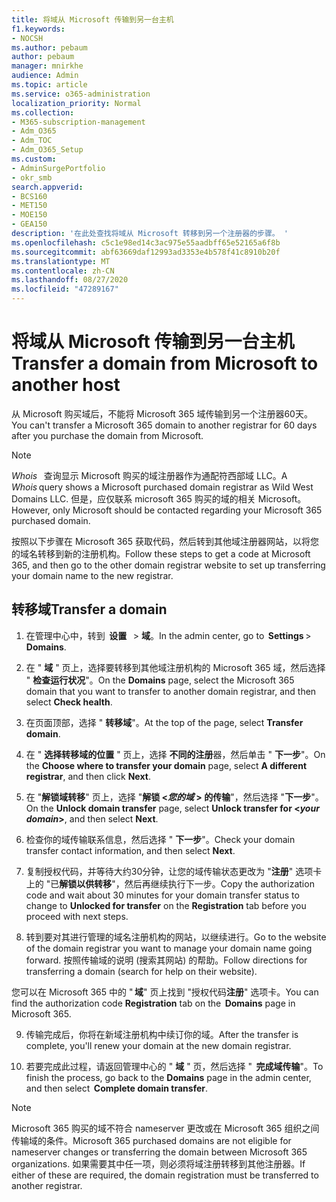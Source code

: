```yaml
---
title: 将域从 Microsoft 传输到另一台主机
f1.keywords:
- NOCSH
ms.author: pebaum
author: pebaum
manager: mnirkhe
audience: Admin
ms.topic: article
ms.service: o365-administration
localization_priority: Normal
ms.collection:
- M365-subscription-management
- Adm_O365
- Adm_TOC
- Adm_O365_Setup
ms.custom:
- AdminSurgePortfolio
- okr_smb
search.appverid:
- BCS160
- MET150
- MOE150
- GEA150
description: '在此处查找将域从 Microsoft 转移到另一个注册器的步骤。 '
ms.openlocfilehash: c5c1e98ed14c3ac975e55aadbff65e52165a6f8b
ms.sourcegitcommit: abf63669daf12993ad3353e4b578f41c8910b20f
ms.translationtype: MT
ms.contentlocale: zh-CN
ms.lasthandoff: 08/27/2020
ms.locfileid: "47289167"
---
```

# <a name="transfer-a-domain-from-microsoft-to-another-host"></a><span data-ttu-id="fb7ae-103">将域从 Microsoft 传输到另一台主机</span><span class="sxs-lookup"><span data-stu-id="fb7ae-103">Transfer a domain from Microsoft to another host</span></span>

<span data-ttu-id="fb7ae-104">从 Microsoft 购买域后，不能将 Microsoft 365 域传输到另一个注册器60天。</span><span class="sxs-lookup"><span data-stu-id="fb7ae-104">You can't transfer a Microsoft 365 domain to another registrar for 60 days after you purchase the domain from Microsoft.</span></span>

> [!NOTE]
> <span data-ttu-id="fb7ae-105">_Whois_   查询显示 Microsoft 购买的域注册器作为通配符西部域 LLC。</span><span class="sxs-lookup"><span data-stu-id="fb7ae-105">A _Whois_ query shows a Microsoft purchased domain registrar as Wild West Domains LLC.</span></span> <span data-ttu-id="fb7ae-106">但是，应仅联系 microsoft 365 购买的域的相关 Microsoft。</span><span class="sxs-lookup"><span data-stu-id="fb7ae-106">However, only Microsoft should be contacted regarding your Microsoft 365 purchased domain.</span></span>

<span data-ttu-id="fb7ae-107">按照以下步骤在 Microsoft 365 获取代码，然后转到其他域注册器网站，以将您的域名转移到新的注册机构。</span><span class="sxs-lookup"><span data-stu-id="fb7ae-107">Follow these steps to get a code at Microsoft 365, and then go to the other domain registrar website to set up transferring your domain name to the new registrar.</span></span>

## <a name="transfer-a-domain"></a><span data-ttu-id="fb7ae-108">转移域</span><span class="sxs-lookup"><span data-stu-id="fb7ae-108">Transfer a domain</span></span>

1. <span data-ttu-id="fb7ae-109">在管理中心中，转到  **设置**   >  **域**。</span><span class="sxs-lookup"><span data-stu-id="fb7ae-109">In the admin center, go to  **Settings** > **Domains**.</span></span>

2. <span data-ttu-id="fb7ae-110">在 " **域** " 页上，选择要转移到其他域注册机构的 Microsoft 365 域，然后选择 " **检查运行状况**"。</span><span class="sxs-lookup"><span data-stu-id="fb7ae-110">On the **Domains** page, select the Microsoft 365 domain that you want to transfer to another domain registrar, and then select **Check health**.</span></span>

3. <span data-ttu-id="fb7ae-111">在页面顶部，选择 " **转移域**"。</span><span class="sxs-lookup"><span data-stu-id="fb7ae-111">At the top of the page, select **Transfer domain**.</span></span>

4. <span data-ttu-id="fb7ae-112">在 " **选择转移域的位置** " 页上，选择 **不同的注册**器，然后单击 " **下一步**"。</span><span class="sxs-lookup"><span data-stu-id="fb7ae-112">On the **Choose where to transfer your domain** page, select **A different registrar**, and then click **Next**.</span></span>

5. <span data-ttu-id="fb7ae-113">在 "**解锁域转移**" 页上，选择 "**解锁 <_您的域_ > 的传输**"，然后选择 "**下一步**"。</span><span class="sxs-lookup"><span data-stu-id="fb7ae-113">On the **Unlock domain transfer** page, select **Unlock transfer for <_your domain_>**, and then select **Next**.</span></span>

6. <span data-ttu-id="fb7ae-114">检查你的域传输联系信息，然后选择 " **下一步**"。</span><span class="sxs-lookup"><span data-stu-id="fb7ae-114">Check your domain transfer contact information, and then select **Next**.</span></span>

7. <span data-ttu-id="fb7ae-115">复制授权代码，并等待大约30分钟，让您的域传输状态更改为 "**注册**" 选项卡上的 "已**解锁以供转移**"，然后再继续执行下一步。</span><span class="sxs-lookup"><span data-stu-id="fb7ae-115">Copy the authorization code and wait about 30 minutes for your domain transfer status to change to **Unlocked for transfer** on the **Registration** tab before you proceed with next steps.</span></span>

8. <span data-ttu-id="fb7ae-116">转到要对其进行管理的域名注册机构的网站，以继续进行。</span><span class="sxs-lookup"><span data-stu-id="fb7ae-116">Go to the website of the domain registrar you want to manage your domain name going forward.</span></span> <span data-ttu-id="fb7ae-117">按照传输域的说明 (搜索其网站) 的帮助。</span><span class="sxs-lookup"><span data-stu-id="fb7ae-117">Follow directions for transferring a domain (search for help on their website).</span></span>

<span data-ttu-id="fb7ae-118">您可以在 Microsoft 365 中的 " **域**" 页上找到 "授权代码**注册**" 选项卡。</span><span class="sxs-lookup"><span data-stu-id="fb7ae-118">You can find the authorization code **Registration** tab on the  **Domains** page in Microsoft 365.</span></span>

9. <span data-ttu-id="fb7ae-119">传输完成后，你将在新域注册机构中续订你的域。</span><span class="sxs-lookup"><span data-stu-id="fb7ae-119">After the transfer is complete, you'll renew your domain at the new domain registrar.</span></span>

10. <span data-ttu-id="fb7ae-120">若要完成此过程，请返回管理中心的 " **域** " 页，然后选择 "  **完成域传输**"。</span><span class="sxs-lookup"><span data-stu-id="fb7ae-120">To finish the process, go back to the **Domains** page in the admin center, and then select  **Complete domain transfer**.</span></span>

> [!NOTE]
> <span data-ttu-id="fb7ae-121">Microsoft 365 购买的域不符合 nameserver 更改或在 Microsoft 365 组织之间传输域的条件。</span><span class="sxs-lookup"><span data-stu-id="fb7ae-121">Microsoft 365 purchased domains are not eligible for nameserver changes or transferring the domain between Microsoft 365 organizations.</span></span> <span data-ttu-id="fb7ae-122">如果需要其中任一项，则必须将域注册转移到其他注册器。</span><span class="sxs-lookup"><span data-stu-id="fb7ae-122">If either of these are required, the domain registration must be transferred to another registrar.</span></span>
